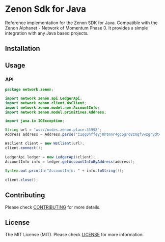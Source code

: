 # Zenon Sdk for Java

Reference implementation for the Zenon SDK for Java. Compatible with the Zenon Alphanet - Network of Momentum Phase 0. 
It provides a simple integration with any Java based projects.

## Installation

## Usage

### API

```java
package network.zenon;

import network.zenon.api.LedgerApi;
import network.zenon.client.WsClient;
import network.zenon.model.nom.AccountInfo;
import network.zenon.model.primitives.Address;

import java.io.IOException;

String url = "ws://nodes.zenon.place:35998";
Address address = Address.parse("z1qq0hffeyj0htmnr4gc6grd8zmqfvwzgrydt402");

WsClient client = new WsClient(url);
client.connect();
			
LedgerApi ledger = new LedgerApi(client);
AccountInfo info = ledger.getAccountInfoByAddress(address);
			
System.out.println("AccountInfo: " + info.toString());
			
client.close();
```

## Contributing

Please check [CONTRIBUTING](./CONTRIBUTING.md) for more details.

## License

The MIT License (MIT). Please check [LICENSE](./LICENSE) for more information.
